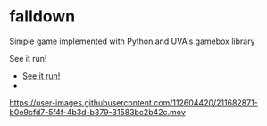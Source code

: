 # falldown
Simple game implemented with Python and UVA's gamebox library

See it run!

- [See it run!](https://user-images.githubusercontent.com/112604420/211682669-01de1f16-c180-4c96-99f3-b440af5af4cc.gif)
- 

https://user-images.githubusercontent.com/112604420/211682871-b0e9cfd7-5f4f-4b3d-b379-31583bc2b42c.mov


